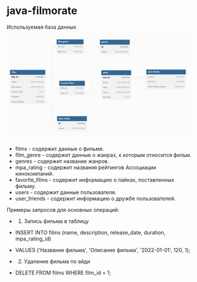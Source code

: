 # java-filmorate


Используемая база данных
![Схема базы данных](https://github.com/Vexvl/java-filmorate/raw/main/table.png)


- films - содержит данные о фильме.
- film_genre - содержит данные о жанрах, к которым относится фильм.
- genres - содержит название жанров.
- mpa_rating - содержит названия рейтингов Ассоциации кинокомпаний.
- favorite_films - содержит информацию о лайках, поставленных фильму.
- users - содержит данные пользователя.
- user_friends - содержит информацию о дружбе пользователей.

Примеры запросов для основных операций:

- 1) Запись фильма в таблицу
- INSERT INTO films (name, description, release_date, duration, mpa_rating_id)
- VALUES ('Название фильма', 'Описание фильма', '2022-01-01', 120, 1);

- 2) Удаление фильма по айди
- DELETE FROM films WHERE film_id = 1;
